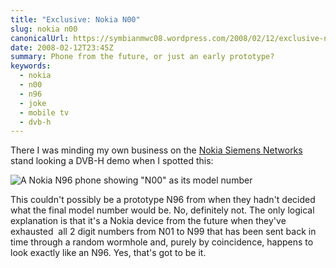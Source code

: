 ```yaml
---
title: "Exclusive: Nokia N00"
slug: nokia n00
canonicalUrl: https://symbianmwc08.wordpress.com/2008/02/12/exclusive-nokia-n00/
date: 2008-02-12T23:45Z
summary: Phone from the future, or just an early prototype?
keywords:
  - nokia
  - n00
  - n96
  - joke
  - mobile tv
  - dvb-h
---
```

There I was minding my own business on the [Nokia Siemens Networks](https://web.archive.org/web/20080908021246/http://www.nokiasiemensnetworks.com/) stand looking a DVB-H demo when I spotted this:

![A Nokia N96 phone showing "N00" as its model number](/media/symbian-mwc-2008/n00.jpg)

This couldn't possibly be a prototype N96 from when they hadn't decided what the final model number would be. No, definitely not. The only logical explanation is that it's a Nokia device from the future when they've exhausted  all 2 digit numbers from N01 to N99 that has been sent back in time through a random wormhole and, purely by coincidence, happens to look exactly like an N96. Yes, that's got to be it.
